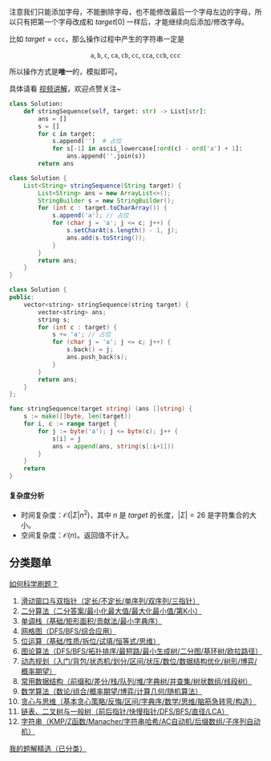 注意我们只能添加字母，不能删除字母，也不能修改最后一个字母左边的字母，所以只有把第一个字母改成和 $\textit{target}[0]$ 一样后，才能继续向后添加/修改字母。

比如 $\textit{target}=\texttt{ccc}$，那么操作过程中产生的字符串一定是 

$$
\texttt{a},\texttt{b},\texttt{c},\texttt{ca},\texttt{cb},\texttt{cc},\texttt{cca},\texttt{ccb},\texttt{ccc}
$$

所以操作方式是**唯一**的，模拟即可。

具体请看 [视频讲解](https://www.bilibili.com/video/BV1UcyYY4EnQ/)，欢迎点赞关注~

```py [sol-Python3]
class Solution:
    def stringSequence(self, target: str) -> List[str]:
        ans = []
        s = []
        for c in target:
            s.append('')  # 占位
            for s[-1] in ascii_lowercase[:ord(c) - ord('a') + 1]:
                ans.append(''.join(s))
        return ans
```

```java [sol-Java]
class Solution {
    List<String> stringSequence(String target) {
        List<String> ans = new ArrayList<>();
        StringBuilder s = new StringBuilder();
        for (int c : target.toCharArray()) {
            s.append('a'); // 占位
            for (char j = 'a'; j <= c; j++) {
                s.setCharAt(s.length() - 1, j);
                ans.add(s.toString());
            }
        }
        return ans;
    }
}
```

```cpp [sol-C++]
class Solution {
public:
    vector<string> stringSequence(string target) {
        vector<string> ans;
        string s;
        for (int c : target) {
            s += 'a'; // 占位
            for (char j = 'a'; j <= c; j++) {
                s.back() = j;
                ans.push_back(s);
            }
        }
        return ans;
    }
};
```

```go [sol-Go]
func stringSequence(target string) (ans []string) {
	s := make([]byte, len(target))
	for i, c := range target {
		for j := byte('a'); j <= byte(c); j++ {
			s[i] = j
			ans = append(ans, string(s[:i+1]))
		}
	}
	return
}
```

#### 复杂度分析

- 时间复杂度：$\mathcal{O}(|\Sigma|n^2)$，其中 $n$ 是 $\textit{target}$ 的长度，$|\Sigma|=26$ 是字符集合的大小。
- 空间复杂度：$\mathcal{O}(n)$。返回值不计入。

## 分类题单

[如何科学刷题？](https://leetcode.cn/circle/discuss/RvFUtj/)

1. [滑动窗口与双指针（定长/不定长/单序列/双序列/三指针）](https://leetcode.cn/circle/discuss/0viNMK/)
2. [二分算法（二分答案/最小化最大值/最大化最小值/第K小）](https://leetcode.cn/circle/discuss/SqopEo/)
3. [单调栈（基础/矩形面积/贡献法/最小字典序）](https://leetcode.cn/circle/discuss/9oZFK9/)
4. [网格图（DFS/BFS/综合应用）](https://leetcode.cn/circle/discuss/YiXPXW/)
5. [位运算（基础/性质/拆位/试填/恒等式/思维）](https://leetcode.cn/circle/discuss/dHn9Vk/)
6. [图论算法（DFS/BFS/拓扑排序/最短路/最小生成树/二分图/基环树/欧拉路径）](https://leetcode.cn/circle/discuss/01LUak/)
7. [动态规划（入门/背包/状态机/划分/区间/状压/数位/数据结构优化/树形/博弈/概率期望）](https://leetcode.cn/circle/discuss/tXLS3i/)
8. [常用数据结构（前缀和/差分/栈/队列/堆/字典树/并查集/树状数组/线段树）](https://leetcode.cn/circle/discuss/mOr1u6/)
9. [数学算法（数论/组合/概率期望/博弈/计算几何/随机算法）](https://leetcode.cn/circle/discuss/IYT3ss/)
10. [贪心与思维（基本贪心策略/反悔/区间/字典序/数学/思维/脑筋急转弯/构造）](https://leetcode.cn/circle/discuss/g6KTKL/)
11. [链表、二叉树与一般树（前后指针/快慢指针/DFS/BFS/直径/LCA）](https://leetcode.cn/circle/discuss/K0n2gO/)
12. [字符串（KMP/Z函数/Manacher/字符串哈希/AC自动机/后缀数组/子序列自动机）](https://leetcode.cn/circle/discuss/SJFwQI/)

[我的题解精选（已分类）](https://github.com/EndlessCheng/codeforces-go/blob/master/leetcode/SOLUTIONS.md)
